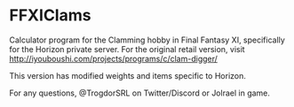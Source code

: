 # FFXIClams

Calculator program for the Clamming hobby in Final Fantasy XI, specifically for the Horizon private server.
For the original retail version, visit http://iyouboushi.com/projects/programs/c/clam-digger/

This version has modified weights and items specific to Horizon.

For any questions, @TrogdorSRL on Twitter/Discord or Jolrael in game.
